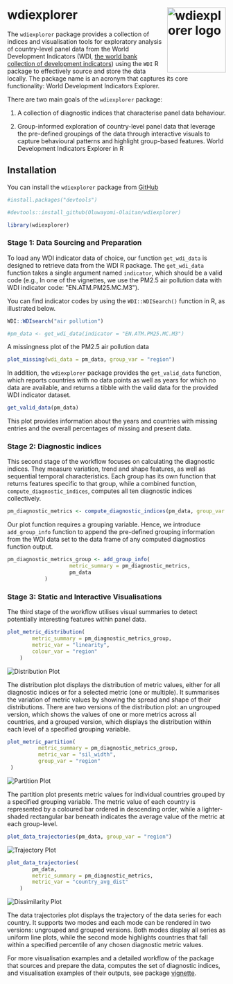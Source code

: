 # wdiexplorer <a href="https://github.com/Oluwayomi-Olaitan/wdiexplorer"><img src="man/figures/wdiexplorer_logo.png" align="right" height="150" width = "135" alt="wdiexplorer logo" /></a>

The `wdiexplorer` package provides a collection of indices and visualisation tools for exploratory analysis of country-level panel data from the World Development Indicators (WDI, [the world bank collection of development indicators](https://databank.worldbank.org/home.aspx)) using the `WDI` R package to effectively source and store the data locally. 
The package name is an acronym that captures its core functionality: World Development Indicators Explorer.

There are two main goals of the `wdiexplorer` package:

1. A collection of diagnostic indices that characterise panel data behaviour.

2. Group-informed exploration of country-level panel data that leverage the pre-defined groupings of the data through interactive visuals to capture behavioural patterns and highlight group-based features.
World Development Indicators Explorer in R

## Installation

You can install the `wdiexplorer` package from [GitHub](https://github.com/Oluwayomi-Olaitan/wdiexplorer)

``` r
#install.packages("devtools")

#devtools::install_github(Oluwayomi-Olaitan/wdiexplorer)

library(wdiexplorer)

```

### Stage 1: Data Sourcing and Preparation

To load any WDI indicator data of choice, our function `get_wdi_data` is designed to retrieve data from the WDI R package. 
The `get_wdi_data` function takes a single argument named `indicator`, which should be a valid code (e.g., In one of the vignettes, we use the PM2.5 air pollution data with WDI indicator code: "EN.ATM.PM25.MC.M3").

You can find indicator codes by using the `WDI::WDISearch()` function in R, as illustrated below.

``` r
WDI::WDIsearch("air pollution")

#pm_data <- get_wdi_data(indicator = "EN.ATM.PM25.MC.M3")
```

A missingness plot of the PM2.5 air pollution data

``` r
plot_missing(wdi_data = pm_data, group_var = "region")
```

In addition, the `wdiexplorer` package provides the `get_valid_data` function, which reports countries with no data points as well as years for which no data are available, and returns a tibble with the valid data for the provided WDI indicator dataset.

``` r
get_valid_data(pm_data)
```

This plot provides information about the years and countries with missing entries and the overall percentages of missing and present data.

### Stage 2: Diagnostic indices

This second stage of the workflow focuses on calculating the diagnostic indices. They measure variation, trend and shape features, as well as sequential temporal characteristics.
Each group has its own function that returns features specific to that group, while a combined function, `compute_diagnostic_indices`, computes all ten diagnostic indices collectively.

``` r
pm_diagnostic_metrics <- compute_diagnostic_indices(pm_data, group_var = "region")
```

Our plot function requires a grouping variable. Hence, we introduce `add_group_info` function to append the pre-defined grouping information from the WDI data set to the data frame of any computed diagnostics function output.

``` r
pm_diagnostic_metrics_group <- add_group_info(
                    metric_summary = pm_diagnostic_metrics,
                    pm_data
            )
```

### Stage 3: Static and Interactive Visualisations

The third stage of the workflow utilises visual summaries to detect potentially interesting features within panel data.

``` r
plot_metric_distribution(
        metric_summary = pm_diagnostic_metrics_group, 
        metric_var = "linearity",
        colour_var = "region"
    )
```

![Distribution Plot](man/figures/README.distribution-plot.png)<!-- -->

The distribution plot displays the distribution of metric values, either for all diagnostic indices or for a selected metric (one or multiple). It summarises the variation of metric values by showing the spread and shape of their distributions. 
There are two versions of the distribution plot: an ungrouped version, which shows the values of one or more metrics across all countries, and a grouped version, which displays the distribution within each level of a specified grouping variable.

``` r
plot_metric_partition(
          metric_summary = pm_diagnostic_metrics_group,
          metric_var = "sil_width",
          group_var = "region"
 )
```

![Partition Plot](man/figures/README.partition-plot.png)<!-- -->

The partition plot presents metric values for individual countries grouped by a specified grouping variable. 
The metric value of each country is represented by a coloured bar ordered in descending order, 
while a lighter-shaded rectangular bar beneath indicates the average value of the metric at each group-level.

``` r
plot_data_trajectories(pm_data, group_var = "region")
```

![Trajectory Plot](man/figures/README.trajectory-plot.png)<!-- -->

``` r
plot_data_trajectories(
        pm_data, 
        metric_summary = pm_diagnostic_metrics, 
        metric_var = "country_avg_dist"
    )
```

![Dissimilarity Plot](man/figures/README.dissimilarity-plot.png)<!-- -->

The data trajectories plot displays the trajectory of the data series for each country. It supports two modes and each mode can be rendered in two versions: ungrouped and grouped versions. 
Both modes display all series as uniform line plots, while the second mode highlights countries that fall within a specified percentile of any chosen diagnostic metric values.

For more visualisation examples and a detailed workflow of the package that sources and prepare the data, computes the set of diagnostic indices, and visualisation examples of their outputs, see package [vignette](https://oluwayomi-olaitan.github.io/wdiexplorer/articles/pm_analysis.html).

